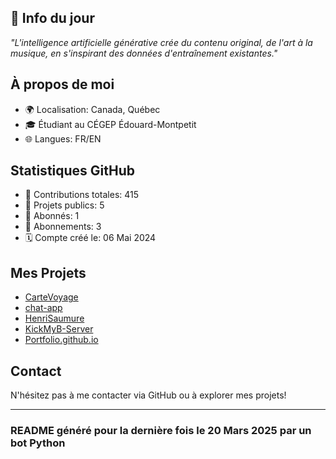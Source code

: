 

## 💭 Info du jour
*"L'intelligence artificielle générative crée du contenu original, de l'art à la musique, en s'inspirant des données d'entraînement existantes."*

## À propos de moi
- 🌍 Localisation: Canada, Québec
- 🎓 Étudiant au CÉGEP Édouard-Montpetit
- 🌐 Langues: FR/EN

## Statistiques GitHub
- 🧮 Contributions totales: 415
- 📂 Projets publics: 5
- 👥 Abonnés: 1
- 👀 Abonnements: 3
- 🗓️ Compte créé le: 06 Mai 2024

## Mes Projets
- [CarteVoyage](https://github.com/HenriSaumure/CarteVoyage)
- [chat-app](https://github.com/HenriSaumure/chat-app)
- [HenriSaumure](https://github.com/HenriSaumure/HenriSaumure)
- [KickMyB-Server](https://github.com/HenriSaumure/KickMyB-Server)
- [Portfolio.github.io](https://github.com/HenriSaumure/Portfolio.github.io)

## Contact
N'hésitez pas à me contacter via GitHub ou à explorer mes projets!

---

### README généré pour la dernière fois le 20 Mars 2025 par un bot Python
